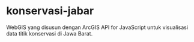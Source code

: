 # konservasi-jabar
WebGIS yang disusun dengan ArcGIS API for JavaScript untuk visualisasi data titik konservasi di Jawa Barat.
